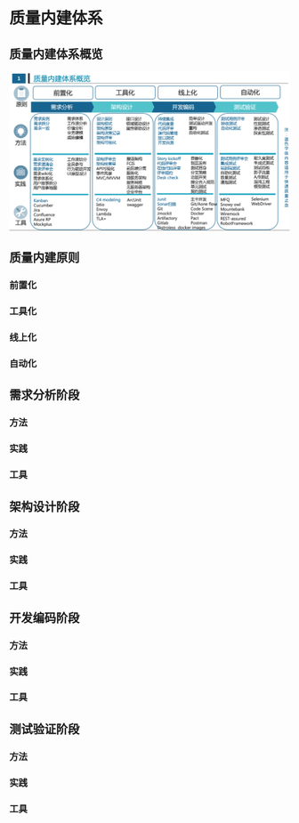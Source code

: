 # 质量内建体系

## 质量内建体系概览

![](./images/质量内建体系概览.png)

## 质量内建原则

### 前置化

### 工具化

### 线上化

### 自动化 

## 需求分析阶段

### 方法

### 实践

### 工具

## 架构设计阶段

### 方法

### 实践

### 工具

## 开发编码阶段

### 方法

### 实践

### 工具

## 测试验证阶段

### 方法

### 实践

### 工具


